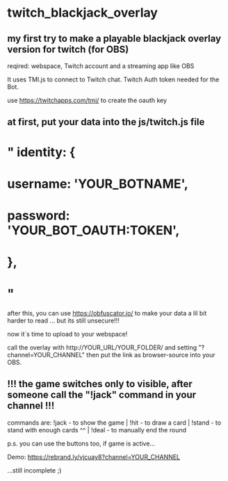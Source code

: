 # twitch_blackjack_overlay

## my first try to make a playable blackjack overlay version for twitch (for OBS)

 reqired: webspace, Twitch account and a streaming app like OBS

 It uses TMI.js to connect to Twitch chat. Twitch Auth token needed for the Bot. 

 use https://twitchapps.com/tmi/ to create the oauth key 



## at first, put your data into the js/twitch.js file

# " identity: {
#		username: 'YOUR_BOTNAME',
#		password: 'YOUR_BOT_OAUTH:TOKEN',
#	},
# "

 after this, you can use https://obfuscator.io/ to make your data a lil bit harder to read ... but its still unsecure!!!

 now it´s time to upload to your webspace!

 call the overlay with http://YOUR_URL/YOUR_FOLDER/ and setting "?channel=YOUR_CHANNEL" 
 then put the link as browser-source into your OBS.

## !!! the game switches only to visible, after someone call the "!jack" command in your channel !!!

 commands are:  !jack - to show the game | !hit - to draw a card | !stand - to stand with enough cards ^^ | !deal - to manually end the round

 p.s. you can use the buttons too, if game is active...

 Demo: https://rebrand.ly/vjcuay8?channel=YOUR_CHANNEL

 ...still incomplete ;) 
